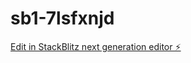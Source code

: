 # sb1-7lsfxnjd

[Edit in StackBlitz next generation editor ⚡️](https://stackblitz.com/~/github.com/Neupiloops/sb1-7lsfxnjd)
